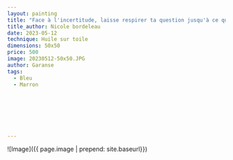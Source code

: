 ```yaml
---
layout: painting
title: "Face à l'incertitude, laisse respirer ta question jusqu'à ce que ton mental se calme. Dans le silence se trouve ta réponse." 
title_author: Nicole bordeleau    
date: 2023-05-12
technique: Huile sur toile
dimensions: 50x50
price: 500
image: 20230512-50x50.JPG
author: Garanse
tags:
  - Bleu
  - Marron
  
  
  
 
  
  
  
---
```

![Image]({{ page.image | prepend: site.baseurl}})

